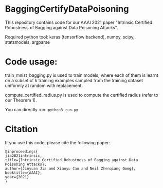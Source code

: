 # BaggingCertifyDataPoisoning
This repository contains code for our AAAI 2021 paper "Intrinsic Certified Robustness of Bagging against Data Poisoning Attacks".

Required python tool: keras (tensorflow backend), numpy, scipy, statsmodels, argparse

# Code usage: 

train_mnist_bagging.py is used to train models, where each of them is learnt on a subset of k training examples sampled from the training dataset uniformly at random with replacement. 

compute_certified_radius.py is used to compute the certified radius (refer to our Theorem 1). 

You can directly run: 
``` python3 run.py ``` 

# Citation 

If you use this code, please cite the following paper: 

```
@inproceedings{
jia2021intrinsic,
title={Intrinsic Certified Robustness of Bagging against Data Poisoning Attacks},
author={Jinyuan Jia and Xiaoyu Cao and Neil Zhenqiang Gong},
booktitle={AAAI},
year={2021}
}
```
